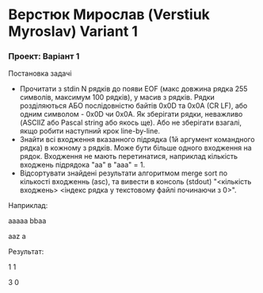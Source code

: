 # Верстюк Мирослав (Verstiuk Myroslav) Variant 1

### Проект: Варіант 1

Постановка задачі

- Прочитати з stdin N рядків до появи EOF (макс довжина рядка 255 символів, максимум 100 рядків), у масив з рядків. Рядки розділяються АБО послідовністю байтів 0x0D та 0x0A (CR LF), або одним символом - 0x0D чи 0x0A.
Як зберігати рядки, неважливо (ASCIIZ або Pascal string або якось ще). Або не зберігати взагалі, якщо робити наступний крок line-by-line.
- Знайти всі входження вказанного підрядка (1й аргумент командного рядка) в кожному з рядків. Може бути більше одного входження на рядок.
Входження не мають перетинатися, наприклад кількість входжень підрядока "aa" в "aaa" = 1.
- Відсортувати знайдені результати алгоритмом merge sort по кількості входженнь (asc), та вивести в консоль (stdout)  "<кількість входжень> <індекс рядка у текстовому файлі починаючи з 0>".

Наприклад:

aaaaa bbaa

aaz a

Результат:

1 1

3 0
